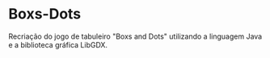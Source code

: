 # Boxs-Dots
Recriação do jogo de tabuleiro "Boxs and Dots" utilizando a linguagem Java e a biblioteca gráfica LibGDX. 
